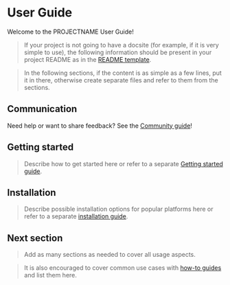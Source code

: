 # User Guide

Welcome to the PROJECTNAME User Guide!

> If your project is not going to have a docsite (for example, if it is very simple to use), the following information should be present in your project README as in the [README template](https://github.com/ansible-community/project-template/blob/main/README.md).

> In the following sections, if the content is as simple as a few lines, put it in there, otherwise create separate files and refer to them from the sections.

## Communication

Need help or want to share feedback? See the [Community guide](community_guide.md)!

## Getting started

> Describe how to get started here or refer to a separate [Getting started guide](getting_started_user.md).

## Installation

> Describe possible installation options for popular platforms here or refer to a separate [installation guide](installing.md).

## Next section

> Add as many sections as needed to cover all usage aspects.

> It is also encouraged to cover common use cases with [how-to guides](user_guide/how_to_xxx.md) and list them here.
